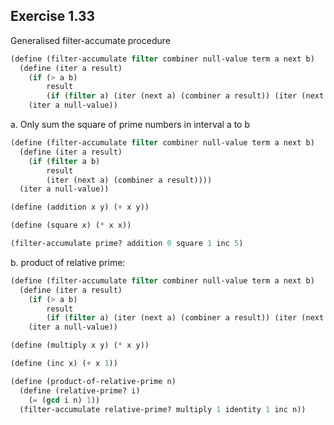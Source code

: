 ## Exercise 1.33

Generalised filter-accumate procedure
```scheme
(define (filter-accumulate filter combiner null-value term a next b)
  (define (iter a result)
    (if (> a b)
        result
        (if (filter a) (iter (next a) (combiner a result)) (iter (next a) result))))
    (iter a null-value))
```

a. Only sum the square of prime numbers in interval a to b
```scheme
(define (filter-accumulate filter combiner null-value term a next b)
  (define (iter a result)
    (if (filter a b)
        result
        (iter (next a) (combiner a result))))
  (iter a null-value))

(define (addition x y) (+ x y))

(define (square x) (* x x))

(filter-accumulate prime? addition 0 square 1 inc 5)
```

b. product of relative prime:
```scheme
(define (filter-accumulate filter combiner null-value term a next b)
  (define (iter a result)
    (if (> a b)
        result
        (if (filter a) (iter (next a) (combiner a result)) (iter (next a) result))))
    (iter a null-value))

(define (multiply x y) (* x y))

(define (inc x) (+ x 1))

(define (product-of-relative-prime n)
  (define (relative-prime? i)
    (= (gcd i n) 1))
  (filter-accumulate relative-prime? multiply 1 identity 1 inc n))
```